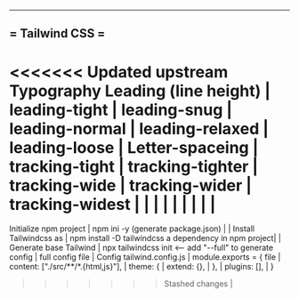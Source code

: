 --------------------------------------------------------------------------------
= Tailwind CSS =
--------------------------------------------------------------------------------
<<<<<<< Updated upstream
Typography
  Leading (line height)      | leading-tight
                             | leading-snug
                             | leading-normal
                             | leading-relaxed
                             | leading-loose
                             |
  Letter-spaceing            | tracking-tight
                             | tracking-tighter
                             | tracking-wide
                             | tracking-wider
                             | tracking-widest
                             |
                             |
                             |
                             |
                             |
                             |
                             |
                             |
                             |
=======
  Initialize npm project     | npm ini -y
  (generate package.json)    |
                             |
  Install Tailwindcss as     | npm install -D tailwindcss
  a dependency in npm project|
                             |
  Generate base Tailwind     | npx tailwindcss init <-- add "--full" to generate
  config                     |   full config file
                             |
  Config tailwind.config.js  | module.exports = {
  file                       |   content: ["./src/**/*.{html,js}"],
                             |   theme: {
                             |     extend: {},
                             |   },
                             |   plugins: [],
                             | }
>>>>>>> Stashed changes
                             |
